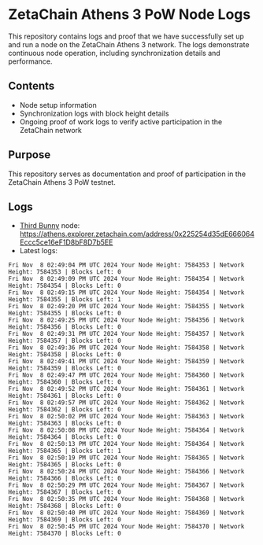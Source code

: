 # ZetaChain Athens 3 PoW Node Logs
This repository contains logs and proof that we have successfully set up and run a node on the ZetaChain Athens 3 network. The logs demonstrate continuous node operation, including synchronization details and performance.

## Contents
- Node setup information
- Synchronization logs with block height details
- Ongoing proof of work logs to verify active participation in the ZetaChain network

## Purpose
This repository serves as documentation and proof of participation in the ZetaChain Athens 3 PoW testnet.

## Logs

- [Third Bunny](https://thirdbunny.xyz/) node: https://athens.explorer.zetachain.com/address/0x225254d35dE666064Eccc5ce16eF1D8bF8D7b5EE
- Latest logs:
```
Fri Nov  8 02:49:04 PM UTC 2024 Your Node Height: 7584353 | Network Height: 7584353 | Blocks Left: 0
Fri Nov  8 02:49:09 PM UTC 2024 Your Node Height: 7584354 | Network Height: 7584354 | Blocks Left: 0
Fri Nov  8 02:49:15 PM UTC 2024 Your Node Height: 7584354 | Network Height: 7584355 | Blocks Left: 1
Fri Nov  8 02:49:20 PM UTC 2024 Your Node Height: 7584355 | Network Height: 7584355 | Blocks Left: 0
Fri Nov  8 02:49:25 PM UTC 2024 Your Node Height: 7584356 | Network Height: 7584356 | Blocks Left: 0
Fri Nov  8 02:49:31 PM UTC 2024 Your Node Height: 7584357 | Network Height: 7584357 | Blocks Left: 0
Fri Nov  8 02:49:36 PM UTC 2024 Your Node Height: 7584358 | Network Height: 7584358 | Blocks Left: 0
Fri Nov  8 02:49:41 PM UTC 2024 Your Node Height: 7584359 | Network Height: 7584359 | Blocks Left: 0
Fri Nov  8 02:49:47 PM UTC 2024 Your Node Height: 7584360 | Network Height: 7584360 | Blocks Left: 0
Fri Nov  8 02:49:52 PM UTC 2024 Your Node Height: 7584361 | Network Height: 7584361 | Blocks Left: 0
Fri Nov  8 02:49:57 PM UTC 2024 Your Node Height: 7584362 | Network Height: 7584362 | Blocks Left: 0
Fri Nov  8 02:50:02 PM UTC 2024 Your Node Height: 7584363 | Network Height: 7584363 | Blocks Left: 0
Fri Nov  8 02:50:08 PM UTC 2024 Your Node Height: 7584364 | Network Height: 7584364 | Blocks Left: 0
Fri Nov  8 02:50:13 PM UTC 2024 Your Node Height: 7584364 | Network Height: 7584365 | Blocks Left: 1
Fri Nov  8 02:50:19 PM UTC 2024 Your Node Height: 7584365 | Network Height: 7584365 | Blocks Left: 0
Fri Nov  8 02:50:24 PM UTC 2024 Your Node Height: 7584366 | Network Height: 7584366 | Blocks Left: 0
Fri Nov  8 02:50:29 PM UTC 2024 Your Node Height: 7584367 | Network Height: 7584367 | Blocks Left: 0
Fri Nov  8 02:50:35 PM UTC 2024 Your Node Height: 7584368 | Network Height: 7584368 | Blocks Left: 0
Fri Nov  8 02:50:40 PM UTC 2024 Your Node Height: 7584369 | Network Height: 7584369 | Blocks Left: 0
Fri Nov  8 02:50:45 PM UTC 2024 Your Node Height: 7584370 | Network Height: 7584370 | Blocks Left: 0
```
